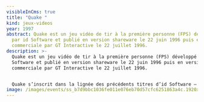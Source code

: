```yaml
---
visibleInCms: true
title: "Quake "
kind: jeux-videos
year: 1997
abstract: Quake est un jeu vidéo de tir à la première personne (FPS) développé
  par id Software et publié en version shareware le 22 juin 1996 puis en version
  commerciale par GT Interactive le 22 juillet 1996.
description: >-
  Quake est un jeu vidéo de tir à la première personne (FPS) développé par id
  Software et publié en version shareware le 22 juin 1996 puis en version
  commerciale par GT Interactive le 22 juillet 1996.


  Quake s’inscrit dans la lignée des précédents titres d’id Software — Wolfenstein 3D, Doom et Doom II — dont il se distingue grâce à un moteur 3D permettant d’afficher la totalité des éléments du jeu en trois dimensions. Le jeu se déroule dans un futur proche dans lequel des chercheurs ont réussi à développer un prototype permettant la téléportation.
image: /images/events/ss_b7d9bbc1036fe011e076eb70d57cfc6251863a4c.1920x1080.jpg
---
```

